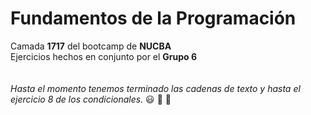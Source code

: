 # Fundamentos de la Programación
Camada <b>1717</b> del bootcamp de <b>NUCBA</b>
<br>
Ejercicios hechos en conjunto por el <b>Grupo 6</b>
<br>
<br>
<br>
<i>Hasta el momento tenemos terminado las cadenas de texto y hasta el ejercicio 8 de los condicionales.</i>
:smiley: :muscle: :rocket:
